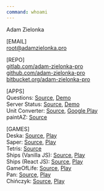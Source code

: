 ```yaml
---
command: whoami
---
```

[](sleep:500)
Adam Zielonka

[](sleep:1000)
[EMAIL]  
[root@adamzielonka.pro](mailto:root@adamzielonka.pro)  
  
[REPO]  
[gitlab.com/adam-zielonka-pro](https://gitlab.com/adam-zielonka-pro)  
[github.com/adam-zielonka-pro](https://github.com/adam-zielonka-pro)  
[bitbucket.org/adam-zielonka-pro](https://bitbucket.org/adam-zielonka-pro)  
  
[APPS]  
Questions: [Source](https://gitlab.com/adam-zielonka-pro/questions), [Demo](https://questions.adamzielonka.pro/)  
Server Status: [Source](https://gitlab.com/adam-zielonka-pro/server-status), [Demo](https://fake-status.adamzielonka.pro/)  
Unit Converter: [Source](https://gitlab.com/adam-zielonka-pro/unit-converter), [Google Play](https://play.google.com/store/apps/details?id=pro.adamzielonka.converter)  
paintAZ: [Source](https://gitlab.com/adam-zielonka-pro/paintaz)  
  
[GAMES]  
Deska: [Source](https://gitlab.com/adam-zielonka-pro/pascal-games/deska), [Play](https://deska-pascal-game.adamzielonka.pro/)  
Saper: [Source](https://gitlab.com/adam-zielonka-pro/pascal-games/saper), [Play](https://saper-pascal-game.adamzielonka.pro/)  
Tetris: [Source](https://gitlab.com/adam-zielonka-pro/tetris)  
Ships (Vanilla JS): [Source](https://gitlab.com/adam-zielonka-pro/statki/tree/vanilla-js), [Play](https://statki-vanilla-js.adamzielonka.pro/)  
Ships (React JS): [Source](https://gitlab.com/adam-zielonka-pro/statki), [Play](https://statki.adamzielonka.pro/)  
GameOfLife: [Source](https://gitlab.com/adam-zielonka-pro/game-of-life), [Play](https://game-of-life.adamzielonka.pro/)  
Pan: [Source](https://gitlab.com/adam-zielonka-pro/pan), [Play](https://pan-game.adamzielonka.pro/)  
Chińczyk: [Source](https://gitlab.com/adam-zielonka-pro/chinczyk), [Play](https://chinczyk-game.adamzielonka.pro/)  
[](sleep:400)
